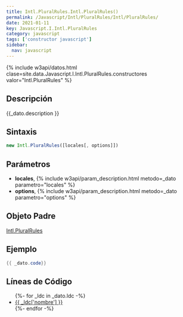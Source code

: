 ```yaml
---
title: Intl.PluralRules.Intl.PluralRules()
permalink: /Javascript/Intl/PluralRules/Intl/PluralRules/
date: 2021-01-11
key: Javascript.I.Intl.PluralRules
category: javascript
tags: ['constructor javascript']
sidebar: 
  nav: javascript
---
```


{% include w3api/datos.html clase=site.data.Javascript.I.Intl.PluralRules.constructores valor="Intl.PluralRules" %}

## Descripción
{{_dato.description }}

## Sintaxis
~~~javascript
new Intl.PluralRules([locales[, options]])
~~~

## Parámetros
* **locales**,  {% include w3api/param_description.html metodo=_dato parametro="locales" %}
* **options**,  {% include w3api/param_description.html metodo=_dato parametro="options" %}

## Objeto Padre
[Intl.PluralRules](/Javascript/Intl/PluralRules/)

## Ejemplo
~~~java
{{ _dato.code}}
~~~

## Líneas de Código
<ul>
{%- for _ldc in _dato.ldc -%}
   <li>
       <a href="{{_ldc['url'] }}">{{ _ldc['nombre'] }}</a>
   </li>
{%- endfor -%}
</ul>
